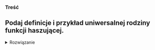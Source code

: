 ### Treść
Podaj definicje i przykład uniwersalnej rodziny funkcji haszującej.
------
<details><summary>Rozwiązanie</summary>
<p>

